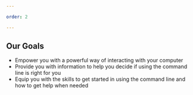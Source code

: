```yaml
---

order: 2

---
```


## Our Goals

* Empower you with a powerful way of interacting with your computer
* Provide you with information to help you decide if using the command line is right for you
*  Equip you with the skills to get started in using the command line and how to get help when needed

